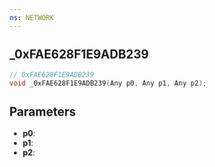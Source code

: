 ```yaml
---
ns: NETWORK
---
```

## _0xFAE628F1E9ADB239

```c
// 0xFAE628F1E9ADB239
void _0xFAE628F1E9ADB239(Any p0, Any p1, Any p2);
```


## Parameters
* **p0**: 
* **p1**: 
* **p2**: 

